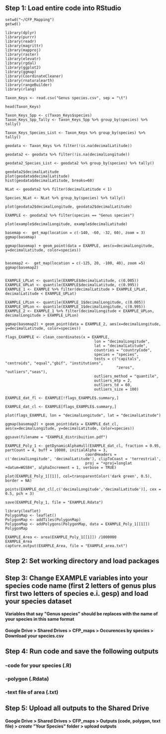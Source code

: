 ## Step 1: Load entire code into RStudio

```
setwd("~/CFP_Mapping") 
getwd()

library(dplyr)
library(purrr)
library(readr)  
library(magrittr)
library(mapproj)
library(raster)
library(elevatr)
library(rgdal)
library(ggplot2)
library(ggmap)
library(CoordinateCleaner)
library(rnaturalearth)
library(rangeBuilder)
library(rlang)

Taxon_Keys <- read.csv("Genus species.csv", sep = "\t")

head(Taxon_Keys)

Taxon_Keys_Spp <- c(Taxon_Keys$species)
Taxon_Keys_Spp_Tally <- Taxon_Keys_Spp %>% group_by(species) %>% tally() 

Taxon_Keys_Species_List <- Taxon_Keys %>% group_by(species) %>% tally()

geodata <- Taxon_Keys %>% filter(!is.na(decimalLatitude)) 

geodata2 <- geodata %>% filter(!is.na(decimalLongitude))

geodata2_Species_List <- geodata2 %>% group_by(species) %>% tally()

geodata2$decimalLatitude
plot(geodata$decimalLatitude)
hist(geodata$decimalLatitude, breaks=60)

NLat <- geodata2 %>% filter(decimalLatitude < 1) 

Species_NLat <- NLat %>% group_by(species) %>% tally()

plot(geodata2$decimalLongitude, geodata2$decimalLatitude)

EXAMPLE <- geodata2 %>% filter(species == "Genus species")

plot(example$decimalLongitude, example$decimalLatitude)

basemap <-  get_map(location = c(-140, -60, -32, 60), zoom = 3)
ggmap(basemap)

ggmap(basemap) + geom_point(data = EXAMPLE, aes(x=decimalLongitude, y=decimalLatitude, color=species))


basemap2 <-  get_map(location = c(-125, 20, -100, 40), zoom =5)
ggmap(basemap2)


EXAMPLE_LPLat <- quantile(EXAMPLE$decimalLatitude, c(0.005))
EXAMPLE_UPLat <- quantile(EXAMPLE$decimalLatitude, c(0.995))
EXAMPLE_1 <- EXAMPLE %>% filter(decimalLatitude > EXAMPLE_LPLat, decimalLatitude < EXAMPLE_UPLat)

EXAMPLE_LPLon <- quantile(EXAMPLE_1$decimalLongitude, c(0.005))
EXAMPLE_UPLon <- quantile(EXAMPLE_1$decimalLongitude, c(0.995))
EXAMPLE_2 <- EXAMPLE_1 %>% filter(decimalLongitude < EXAMPLE_UPLon, decimalLongitude > EXAMPLE_LPLon)

ggmap(basemap2) + geom_point(data = EXAMPLE_2, aes(x=decimalLongitude, y=decimalLatitude, color=species))

flags_EXAMPLE <- clean_coordinates(x = EXAMPLE, 
                                        lon = "decimalLongitude", 
                                        lat = "decimalLatitude",
                                        countries = "countryCode",
                                        species = "species",
                                        tests = c("capitals", "centroids", "equal","gbif", "institutions",
                                                  "zeros", "outliers","seas"),
                                        outliers_method = "quantile",
                                        outliers_mtp = 2,
                                        outliers_td = 60,
                                        outliers_size = 100)

EXAMPLE_dat_fl <- EXAMPLE[!flags_EXAMPLE$.summary,]

EXAMPLE_dat_cl <- EXAMPLE[flags_EXAMPLE$.summary,]

plot(flags_EXAMPLE, lon = "decimalLongitude", lat = "decimalLatitude")

ggmap(basemap2) + geom_point(data = EXAMPLE_dat_cl, aes(x=decimalLongitude, y=decimalLatitude, color=species))

ggsave(filename = "EXAMPLE_distribuition.pdf")

EXAMPLE_Poly_1 <- getDynamicAlphaHull(EXAMPLE_dat_cl, fraction = 0.95, partCount = 4, buff = 10000, initialAlpha = 3,
                                    coordHeaders = c('decimalLongitude', 'decimalLatitude'), clipToCoast = 'terrestrial',
                                    proj = "+proj=longlat +datum=WGS84", alphaIncrement = 1, verbose = TRUE)

plot(EXAMPLE_Poly_1[[1]], col=transparentColor('dark green', 0.5), border = NA) 

points(EXAMPLE_dat_cl[,c('decimalLongitude','decimalLatitude')], cex = 0.5, pch = 3)

save(EXAMPLE_Poly_1, file = "EXAMPLE.Rdata")

library(leaflet)
PolygonMap <- leaflet()
PolygonMap <- addTiles(PolygonMap)
PolygonMap <- addPolygons(PolygonMap, data = EXAMPLE_Poly_1[[1]])
PolygonMap

EXAMPLE_Area <- area(EXAMPLE_Poly_1[[1]]) /1000000
EXAMPLE_Area
capture.output(EXAMPLE_Area, file = "EXAMPLE_area.txt")
```
## Step 2: Set working directory and load packages
## Step 3: Change EXAMPLE variables into your species code name (first 2 letters of genus plus first two letters of species e.i. gesp) and load your species dataset
#### Variables that say "Genus species" should be replaces with the name of your species in this same format
#### Google Drive > Shared Drives > CFP_maps > Occurences by species > Download your species.csv
## Step 4: Run code and save the following outputs
###         -code for your species (.R)
###         -polygon (.Rdata)
###         -text file of area (.txt)
## Step 5: Upload all outputs to the Shared Drive
#### Google Drive > Shared Drives > CFP_maps > Outputs (code, polygon, text file) > *create* "Your Species" folder > upload outputs
